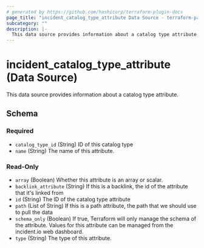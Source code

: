 ```yaml
---
# generated by https://github.com/hashicorp/terraform-plugin-docs
page_title: "incident_catalog_type_attribute Data Source - terraform-provider-incident"
subcategory: ""
description: |-
  This data source provides information about a catalog type attribute.
---
```


# incident_catalog_type_attribute (Data Source)

This data source provides information about a catalog type attribute.



<!-- schema generated by tfplugindocs -->
## Schema

### Required

- `catalog_type_id` (String) ID of this catalog type
- `name` (String) The name of this attribute.

### Read-Only

- `array` (Boolean) Whether this attribute is an array or scalar.
- `backlink_attribute` (String) If this is a backlink, the id of the attribute that it's linked from
- `id` (String) The ID of the catalog type attribute
- `path` (List of String) If this is a path attribute, the path that we should use to pull the data
- `schema_only` (Boolean) If true, Terraform will only manage the schema of the attribute. Values for this attribute can be managed from the incident.io web dashboard.
- `type` (String) The type of this attribute.
